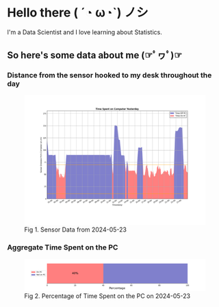 
# Hello there ( ´◔ ω◔`) ノシ

I'm a Data Scientist and I love learning about Statistics.

## So here's some data about me (☞ﾟヮﾟ)☞


### Distance from the sensor hooked to my desk throughout the day
<figure>
  <picture>
    <source media="(prefers-color-scheme: dark)" srcset="Pi/readme/graphs/lineplot/dark-plot-2024-05-23.png">
    <source media="(prefers-color-scheme: light)" srcset="Pi/readme/graphs/lineplot/light-plot-2024-05-23.png">
    <img alt="Shows a black logo in light color mode and a white one in dark color mode." src="Pi/readme/graphs/lineplot/light-plot-2024-05-23.png">
  </picture>
  <figcaption>Fig 1. Sensor Data from 2024-05-23</figcaption>
</figure>



### Aggregate Time Spent on the PC
<figure>
  <picture>
    <source media="(prefers-color-scheme: dark)" srcset="Pi/readme/graphs/barplot/dark-plot-2024-05-23.png">
    <source media="(prefers-color-scheme: light)" srcset="Pi/readme/graphs/barplot/light-plot-2024-05-23.png">
    <img alt="Shows a black logo in light color mode and a white one in dark color mode." src="Pi/readme/graphs/barplot/light-plot-2024-05-23.png">
  </picture>
  <figcaption>Fig 2. Percentage of Time Spent on the PC on 2024-05-23</figcaption>
</figure>
